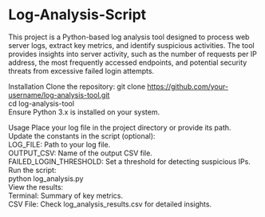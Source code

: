 # Log-Analysis-Script
This project is a Python-based log analysis tool designed to process web server logs, extract key metrics, and identify suspicious activities. The tool provides insights into server activity, such as the number of requests per IP address, the most frequently accessed endpoints, and potential security threats from excessive failed login attempts.

Installation
Clone the repository:
git clone https://github.com/your-username/log-analysis-tool.git                                                                  
cd log-analysis-tool                                                                                                              
Ensure Python 3.x is installed on your system.

Usage
Place your log file in the project directory or provide its path.                                                                 
Update the constants in the script (optional):                                                                                    
LOG_FILE: Path to your log file.                                                                                                  
OUTPUT_CSV: Name of the output CSV file.                                                                                          
FAILED_LOGIN_THRESHOLD: Set a threshold for detecting suspicious IPs.                                                                                                                                                                                               
Run the script:                                                                                                                   
python log_analysis.py                                                                                                            
View the results:                                                                                                                 
Terminal: Summary of key metrics.                                                                                                 
CSV File: Check log_analysis_results.csv for detailed insights.
